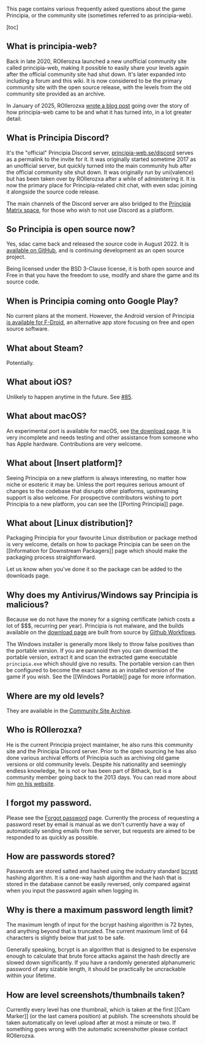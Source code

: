 This page contains various frequently asked questions about the game Principia, or the community site (sometimes referred to as principia-web).

[toc]

## What is principia-web?
Back in late 2020, ROllerozxa launched a new unofficial community site called principia-web, making it possible to easily share your levels again after the official community site had shut down. It's later expanded into including a forum and this wiki. It is now considered to be the primary community site with the open source release, with the levels from the old community site provided as an archive.

In January of 2025, ROllerozxa [wrote a blog post](https://voxelmanip.se/2025/01/09/the-story-of-principia-web/) going over the story of how principia-web came to be and what it has turned into, in a lot greater detail.

## What is Principia Discord?
It's the "official" Principia Discord server, [principia-web.se/discord](/discord) serves as a permalink to the invite for it. It was originally started sometime 2017 as an unofficial server, but quickly turned into the main community hub after the official community site shut down. It was originally run by uni(valence) but has been taken over by ROllerozxa after a while of administering it. It is now the primary place for Principia-related chit chat, with even sdac joining it alongside the source code release.

The main channels of the Discord server are also bridged to the [Principia Matrix space](/matrix), for those who wish to not use Discord as a platform.

## So Principia is open source now?
Yes, sdac came back and released the source code in August 2022. It is [available on GitHub](https://github.com/Bithack/principia/), and is continuing development as an open source project.

Being licensed under the BSD 3-Clause license, it is both open source and Free in that you have the freedom to use, modify and share the game and its source code.

## When is Principia coming onto Google Play?
No current plans at the moment. However, the Android version of Principia [is available for F-Droid](https://f-droid.org/en/packages/com.bithack.principia/), an alternative app store focusing on free and open source software.

## What about Steam?
Potentially.

## What about iOS?
Unlikely to happen anytime in the future. See [#85](https://github.com/Bithack/principia/issues/85).

## What about macOS?
An experimental port is available for macOS, see [the download page](/download#macos). It is very incomplete and needs testing and other assistance from someone who has Apple hardware. Contributions are very welcome.

## What about [Insert platform]?
Seeing Principia on a new platform is always interesting, no matter how niche or esoteric it may be. Unless the port requires serious amount of changes to the codebase that disrupts other platforms, upstreaming support is also welcome. For prospective contributors wishing to port Principia to a new platform, you can see the [[Porting Principia]] page.

## What about [Linux distribution]?
Packaging Principia for your favourite Linux distribution or package method is very welcome, details on how to package Principia can be seen on the [[Information for Downstream Packagers]] page which should make the packaging process straightforward.

Let us know when you've done it so the package can be added to the downloads page.

## Why does my Antivirus/Windows say Principia is malicious?
Because we do not have the money for a signing certificate (which costs a lot of $$$, recurring per year). Principia is not malware, and the builds available on the [download page](/download) are built from source by [Github Workflows](https://github.com/Bithack/principia/actions).

The Windows installer is generally more likely to throw false positives than the portable version. If you are paranoid then you can download the portable version, extract it and scan the extracted game executable `principia.exe` which should give no results. The portable version can then be configured to become the exact same as an installed version of the game if you wish. See the [[Windows Portable]] page for more information.

## Where are my old levels?
They are available in the [Community Site Archive](https://archive.principia-web.se).

## Who is ROllerozxa?
He is the current Principia project maintainer, he also runs this community site and the Principia Discord server. Prior to the open sourcing he has also done various archival efforts of Principia such as archiving old game versions or old community levels. Despite his nationality and seemingly endless knowledge, he is not or has been part of Bithack, but is a community member going back to the 2013 days. You can read more about him [on his website](https://voxelmanip.se/about/).

## I forgot my password.
Please see the [Forgot password](https://principia-web.se/forgotpassword) page. Currently the process of requesting a password reset by email is manual as we don't currently have a way of automatically sending emails from the server, but requests are aimed to be responded to as quickly as possible.

## How are passwords stored?
Passwords are stored salted and hashed using the industry standard [bcrypt](https://en.wikipedia.org/wiki/Bcrypt) hashing algorithm. It is a one-way hash algorithm and the hash that is stored in the database cannot be easily reversed, only compared against when you input the password again when logging in.

## Why is there a maximum password length limit?
The maximum length of input for the bcrypt hashing algorithm is 72 bytes, and anything beyond that is truncated. The current maximum limit of 64 characters is slightly below that just to be safe.

Generally speaking, bcrypt is an algorithm that is designed to be expensive enough to calculate that brute force attacks against the hash directly are slowed down significantly. If you have a randomly generated alphanumeric password of any sizable length, it should be practically be uncrackable within your lifetime.

## How are level screenshots/thumbnails taken?
Currently every level has one thumbnail, which is taken at the first [[Cam Marker]] (or the last camera position) at publish. The screenshots should be taken automatically on level upload after at most a minute or two. If something goes wrong with the automatic screenshotter please contact ROllerozxa.
